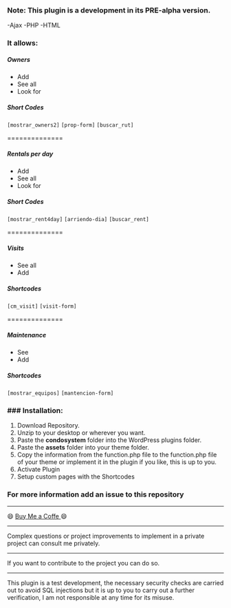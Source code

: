 ### Note: This plugin is a development in its PRE-alpha version.

-Ajax -PHP -HTML

### It allows:

##### Owners
- Add
- See all
- Look for

##### Short Codes
`[mostrar_owners2]`
`[prop-form]`
`[buscar_rut]`

==============

##### Rentals per day
- Add
- See all
- Look for

##### Short Codes

`[mostrar_rent4day]`
`[arriendo-dia]`
`[buscar_rent]`

==============

##### Visits

- See all
- Add

##### Shortcodes
`[cm_visit]`
`[visit-form]`

==============

##### Maintenance
- See
- Add

##### Shortcodes
`[mostrar_equipos]`
`[mantencion-form]`


### ### Installation:
1. Download Repository.
2. Unzip to your desktop or wherever you want.
3. Paste the **condosystem** folder into the WordPress plugins folder.
4. Paste the **assets** folder into your theme folder.
5. Copy the information from the function.php file to the function.php file of your theme or implement it in the plugin if you like, this is up to you.
6. Activate Plugin
7. Setup custom pages with the Shortcodes



### For more information add an issue to this repository



------------

:smile: [Buy Me a Coffe ](https://buymeacoffee.com/daboin "Buy Me a Coffe ") :smile:


------------
Complex questions or project improvements to implement in a private project can consult me privately.

------------
If you want to contribute to the project you can do so.

------------



This plugin is a test development, the necessary security checks are carried out to avoid SQL injections but it is up to you to carry out a further verification, I am not responsible at any time for its misuse.

